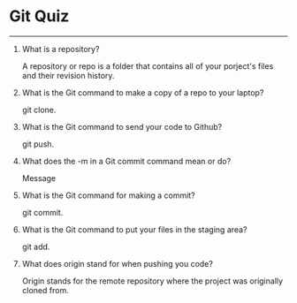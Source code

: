 # Git Quiz



---

1. What is a repository?

     A repository or repo is a folder that contains all of your porject's files and their revision history.

2. What is the Git command to make a copy of a repo to your laptop?

     git clone.

3. What is the Git command to send your code to Github?

     git push.

4. What does the -m in a Git commit command mean or do?

     Message

5. What is the Git command for making a commit?

     git commit.

6. What is the Git command to put your files in the staging area?

     git add.

7. What does origin stand for when pushing you code?

     Origin stands for the remote repository where the project was originally cloned from.
